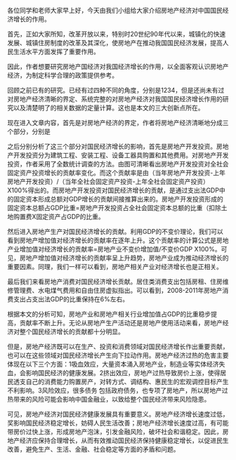 各位同学和老师大家早上好，今天由我们小组给大家介绍房地产经济对中国国民经济增长的作用。

首先，正如大家所知，改革开放以来，特别时20世纪90年代以来，城镇化的快速发展、城镇住房制度的改革及其深化，使房地产在推动我国国民经济发展，提高人民生活水平方面发挥了重要作用。

因此，作者想要研究房地产国经济对我国经济增长的作用，以全面客观认识房地产经济，为制定科学合理的政策提供参考。

回顾之前已有的研究。已经有过四种不同的角度，分别是1234，但是还尚未有过对房地产经济清晰的界定、系统完整的对房地产经济对我国国民经济增长作用的研究以及清楚明了的相关数据的定量计算。这也是本文的三大创新点所在。

现在进入文章内容，首先是对房地产经济的界定，作者将房地产经济清晰地分成三个部分，分别是

之后分别分析了这三个部分对国民经济增长的影响，首先是房地产开发投资。房地产开发投资分为建筑工程、安装工程、设备工器具购置和其他费用。对房地产开发投资，作者采用了全数统计调查的方法。由图可清晰看出房地产开发投资对全社会固定资产投资增长的贡献率变化。而这个贡献率是由（当年房地产开发投资-上年房地产开发投资）/（当年全社会固定资产投资-上年全社会固定资产投资）X100%得出的。而房地产开发投资对国民经济增长的贡献，是通过支出法GDP中的固定资本形成总额对GDP增长的贡献间接推算出来的。房地产开发投资形成的固定资本总额占GDP比重=房地产开发投资占全社会固定资本总额的比重（扣除土地购置费X固定资产占GDP的比重。

然后进入房地产生产对国民经济增长的贡献。利用GDP的不变价理论，我们可以看到房地产增加值对经济增长的贡献率在逐年上升。这个贡献率的计算公式是房地产业增加值对经济增长的贡献率=房地产业不变价增加值/不变价GDP X100%。可见，房地产增加值对经济增长的贡献率呈上升趋势，房地产业成为推动经济增长的重要因素。同理，我们一样可以看到，房地产相关产业对经济增长也是正相关。

最后我们来看房地产消费对国民经济增长贡献。居住类消费支出包括房租、住房维修管理费、水电煤气费用和自由住房虚拟指出。可以看到，2008-2011年房地产消费支出占支出法GDP的比重保持在6%左右。

根据本文的分析可知，房地产业和房地产相关行业增加值占GDP的比重稳步提高，贡献率不断上升。无论从房地产生产活动还是房地产使用活动来看，房地产经济对整个国民经济增长的贡献都十分明显。

但是，房地产经济既可以在生产、投资和消费领域对国民经济增长作出重要贡献，也可以在这些领域对国民经济增长产生向下拉动作用。房地产经济过热的危害主要体现在以下三个方面：1吸血效应，大量资本涌入房地产业，制造业等实体经济失血，会影响国民经济的健康发展。2挤出效应，房地产过热导致房价上涨，使得居民透支自己的消费能力购置房产，对转方式、调结构、惠民生的宏观调控目标产生不利影响。3风险效应，很多债务 包括政府债务，也专项了房地产，所以房地产过热带来的风险可能会影响中国金融业，以致给整个国民经济带来风险隐患。

可见，房地产经济对国民经济健康发展具有重要意义。房地产经济增长速度过低，奖影响国民经济稳定增长，妨碍人民生活改善；房地产经济增长速度过高，有可能带房价过快上涨，形成房地产泡沫，引发金融风险，破坏社会和谐稳定。因此，房地产经济应保持合理增长，从而有效推动国民经济保持健康稳定增长，以促进民生改善，避免生产、生活、金融、社会稳定等方面的矛盾和问题。

